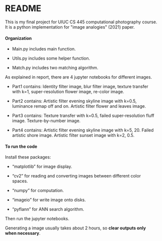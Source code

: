 # README

This is my final project for UIUC CS 445 computational photography course. It is a python implementation for "image analogies" (2021) paper. 

#### Organization

* Main.py includes main function. 

* Utils.py includes some helper function.

* Match.py includes two matching algorithm.

As explained in report, there are 4 jupyter notebooks for different images.

* Part1 contains: Identity filter image, blur filter image, texture transfer with k=1, super-resolution flower image, re-color image.

* Part2 contains: Artistic filter evening skyline image with k=0.5, luminance remap off and on. Artistic filter flower and leaves image.
* Part3 contains: Texture transfer with k=0.5, failed super-resolution fluff image. Texture-by-number image.
* Part4 contains: Artistic filter evening skyline image with k=5, 20. Failed artistic shore image. Artistic filter sunset image with k=2, 0.5.

#### To run the code

Install these packages:

* “matplotlib” for image display.

* “cv2” for reading and converting images between different color spaces.

* “numpy” for computation.

* “imageio” for write image onto disks.

* “pyflann” for ANN search algorithm.

Then run the jupyter notebooks. 

Generating a image usually takes about 2 hours, so **clear outputs only when necessary**. 